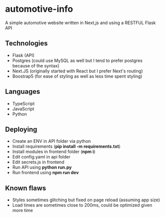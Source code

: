 # automotive-info
A simple automotive website written in Next,js and using a RESTFUL Flask API

## Technologies
- Flask (API)
- Postgres (could use MySQL as well but I tend to prefer postgres because of the syntax)
- Next.JS (originally started with React but I prefer Next's routing)
- Boostrap5 (for ease of styling as well as less time spent styling)

## Languages
- TypeScript
- JavaScript
- Python

## Deploying
- Create an ENV in API folder via python
- Install requirements (**pip install -m requirements.txt**)
- Install modules in frontend folder (**npm i**)
- Edit config.yaml in api folder
- Edit secrets.js in frontend
- Run API using **python run.py**
- Run frontend using **npm run dev**

## Known flaws
- Styles sometimes glitching but fixed on page reload (assuming app size)
- Load times are sometimes close to 200ms, could be optimized given more time
